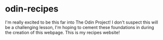 # odin-recipes
I'm really excited to be this far into The Odin Project! I don't suspect this will be a challenging lesson, I'm hoping to cement these foundations in during the creation of this webpage. This is my recipes website!